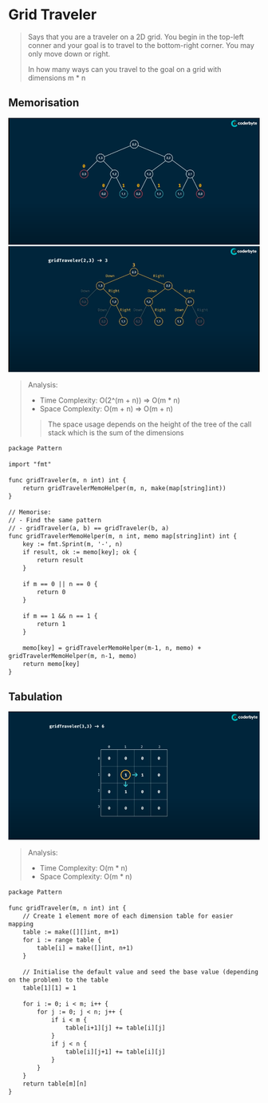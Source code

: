 # Grid Traveler
> Says that you are a traveler on a 2D grid. You begin in the top-left conner and your goal is to travel to the bottom-right corner.
> You may only move down or right.
>
> In how many ways can you travel to the goal on a grid with dimensions m * n

## Memorisation
![Grid Traveler - Calculate](../pics/gridTraveler1.png)
![Grid Traveler - Path](../pics/gridTraveler2.png)
> Analysis:
> - Time Complexity: O(2^(m + n)) => O(m * n)
> - Space Complexity: O(m + n) => O(m + n)
> > The space usage depends on the height of the tree of the call stack which is the sum of the dimensions
```Golang
package Pattern

import "fmt"

func gridTraveler(m, n int) int {
	return gridTravelerMemoHelper(m, n, make(map[string]int))
}

// Memorise:
// - Find the same pattern
// - gridTraveler(a, b) == gridTraveler(b, a)
func gridTravelerMemoHelper(m, n int, memo map[string]int) int {
	key := fmt.Sprint(m, '-', n)
	if result, ok := memo[key]; ok {
		return result
	}

	if m == 0 || n == 0 {
		return 0
	}

	if m == 1 && n == 1 {
		return 1
	}

	memo[key] = gridTravelerMemoHelper(m-1, n, memo) + gridTravelerMemoHelper(m, n-1, memo)
	return memo[key]
}
```

## Tabulation
![Grid Traveler - Tabulation](../pics/gridTraveler-Tabulation.png)
> Analysis:
> - Time Complexity: O(m * n)
> - Space Complexity: O(m * n)
```Golang
package Pattern

func gridTraveler(m, n int) int {
	// Create 1 element more of each dimension table for easier mapping
	table := make([][]int, m+1)
	for i := range table {
		table[i] = make([]int, n+1)
	}

	// Initialise the default value and seed the base value (depending on the problem) to the table
	table[1][1] = 1

	for i := 0; i < m; i++ {
		for j := 0; j < n; j++ {
			if i < m {
				table[i+1][j] += table[i][j]
			}
			if j < n {
				table[i][j+1] += table[i][j]
			}
		}
	}
	return table[m][n]
}
```

